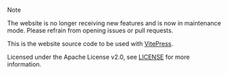 > [!NOTE]
> The website is no longer receiving new features and is now in maintenance mode. Please refrain from opening issues or pull requests.

This is the website source code to be used with [VitePress](https://vitepress.dev/).

Licensed under the Apache License v2.0, see [LICENSE](./LICENSE) for more information.
